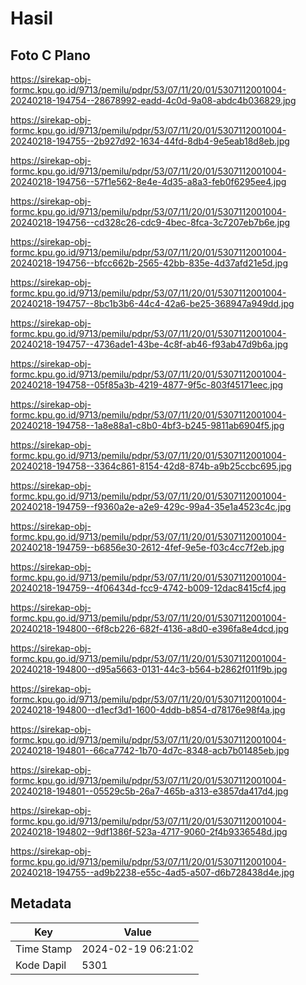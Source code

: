 # Hasil

## Foto C Plano

https://sirekap-obj-formc.kpu.go.id/9713/pemilu/pdpr/53/07/11/20/01/5307112001004-20240218-194754--28678992-eadd-4c0d-9a08-abdc4b036829.jpg

https://sirekap-obj-formc.kpu.go.id/9713/pemilu/pdpr/53/07/11/20/01/5307112001004-20240218-194755--2b927d92-1634-44fd-8db4-9e5eab18d8eb.jpg

https://sirekap-obj-formc.kpu.go.id/9713/pemilu/pdpr/53/07/11/20/01/5307112001004-20240218-194756--57f1e562-8e4e-4d35-a8a3-feb0f6295ee4.jpg

https://sirekap-obj-formc.kpu.go.id/9713/pemilu/pdpr/53/07/11/20/01/5307112001004-20240218-194756--cd328c26-cdc9-4bec-8fca-3c7207eb7b6e.jpg

https://sirekap-obj-formc.kpu.go.id/9713/pemilu/pdpr/53/07/11/20/01/5307112001004-20240218-194756--bfcc662b-2565-42bb-835e-4d37afd21e5d.jpg

https://sirekap-obj-formc.kpu.go.id/9713/pemilu/pdpr/53/07/11/20/01/5307112001004-20240218-194757--8bc1b3b6-44c4-42a6-be25-368947a949dd.jpg

https://sirekap-obj-formc.kpu.go.id/9713/pemilu/pdpr/53/07/11/20/01/5307112001004-20240218-194757--4736ade1-43be-4c8f-ab46-f93ab47d9b6a.jpg

https://sirekap-obj-formc.kpu.go.id/9713/pemilu/pdpr/53/07/11/20/01/5307112001004-20240218-194758--05f85a3b-4219-4877-9f5c-803f45171eec.jpg

https://sirekap-obj-formc.kpu.go.id/9713/pemilu/pdpr/53/07/11/20/01/5307112001004-20240218-194758--1a8e88a1-c8b0-4bf3-b245-9811ab6904f5.jpg

https://sirekap-obj-formc.kpu.go.id/9713/pemilu/pdpr/53/07/11/20/01/5307112001004-20240218-194758--3364c861-8154-42d8-874b-a9b25ccbc695.jpg

https://sirekap-obj-formc.kpu.go.id/9713/pemilu/pdpr/53/07/11/20/01/5307112001004-20240218-194759--f9360a2e-a2e9-429c-99a4-35e1a4523c4c.jpg

https://sirekap-obj-formc.kpu.go.id/9713/pemilu/pdpr/53/07/11/20/01/5307112001004-20240218-194759--b6856e30-2612-4fef-9e5e-f03c4cc7f2eb.jpg

https://sirekap-obj-formc.kpu.go.id/9713/pemilu/pdpr/53/07/11/20/01/5307112001004-20240218-194759--4f06434d-fcc9-4742-b009-12dac8415cf4.jpg

https://sirekap-obj-formc.kpu.go.id/9713/pemilu/pdpr/53/07/11/20/01/5307112001004-20240218-194800--6f8cb226-682f-4136-a8d0-e396fa8e4dcd.jpg

https://sirekap-obj-formc.kpu.go.id/9713/pemilu/pdpr/53/07/11/20/01/5307112001004-20240218-194800--d95a5663-0131-44c3-b564-b2862f011f9b.jpg

https://sirekap-obj-formc.kpu.go.id/9713/pemilu/pdpr/53/07/11/20/01/5307112001004-20240218-194800--d1ecf3d1-1600-4ddb-b854-d78176e98f4a.jpg

https://sirekap-obj-formc.kpu.go.id/9713/pemilu/pdpr/53/07/11/20/01/5307112001004-20240218-194801--66ca7742-1b70-4d7c-8348-acb7b01485eb.jpg

https://sirekap-obj-formc.kpu.go.id/9713/pemilu/pdpr/53/07/11/20/01/5307112001004-20240218-194801--05529c5b-26a7-465b-a313-e3857da417d4.jpg

https://sirekap-obj-formc.kpu.go.id/9713/pemilu/pdpr/53/07/11/20/01/5307112001004-20240218-194802--9df1386f-523a-4717-9060-2f4b9336548d.jpg

https://sirekap-obj-formc.kpu.go.id/9713/pemilu/pdpr/53/07/11/20/01/5307112001004-20240218-194755--ad9b2238-e55c-4ad5-a507-d6b728438d4e.jpg


## Metadata

| Key        | Value               |
| ---------- | ------------------- |
| Time Stamp | 2024-02-19 06:21:02 |
| Kode Dapil | 5301                |



